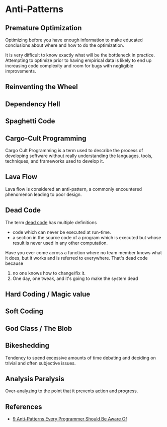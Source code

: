 # Anti-Patterns

## Premature Optimization
Optimizing before you have enough information to make educated conclusions about where and how to do the optimization.

It is very difficult to know exactly what will be the bottleneck in practice. Attempting to optimize prior to having empirical data is likely to end up increasing code complexity and room for bugs with negligible improvements.


## Reinventing the Wheel

## Dependency Hell

## Spaghetti Code

## Cargo-Cult Programming
Cargo Cult Programming is a term used to describe the process of developing software without really understanding the languages, tools, techniques, and frameworks used to develop it. 

## Lava Flow

Lava flow is considered an anti-pattern, a commonly encountered phenomenon leading to poor design.

## Dead Code

The term [dead code](https://en.wikipedia.org/wiki/Dead_code) has multiple definitions
- code which can never be executed at run-time.
- a section in the source code of a program which is executed but whose result is never used in any other computation.

Have you ever come across a function where no team member knows what it does, but it works and is referred to everywhere. That's dead code because
1. no one knows how to change/fix it.
2. One day, one tweak, and it's going to make the system dead

## Hard Coding / Magic value 

## Soft Coding


## God Class / The Blob


## Bikeshedding

Tendency to spend excessive amounts of time debating and deciding on trivial and often subjective issues.

## Analysis Paralysis

Over-analyzing to the point that it prevents action and progress.


## References

- [9 Anti-Patterns Every Programmer Should Be Aware Of](https://sahandsaba.com/nine-anti-patterns-every-programmer-should-be-aware-of-with-examples.html#premature-optimization)